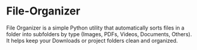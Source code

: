 # File-Organizer
File Organizer is a simple Python utility that automatically sorts files in a folder into subfolders by type (Images, PDFs, Videos, Documents, Others). It helps keep your Downloads or project folders clean and organized.
